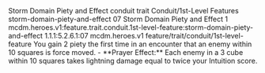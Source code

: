 <ability>
  <name>Storm Domain Piety and Effect</name>
  <metadata>
    <class>conduit</class>
    <feature_type>trait</feature_type>
    <file_dpath>Conduit/1st-Level Features</file_dpath>
    <item_id>storm-domain-piety-and-effect</item_id>
    <item_index>07</item_index>
    <item_name>Storm Domain Piety and Effect</item_name>
    <level>1</level>
    <scc>mcdm.heroes.v1:feature.trait.conduit.1st-level-feature:storm-domain-piety-and-effect</scc>
    <scdc>1.1.1:5.2.6.1:07</scdc>
    <source>mcdm.heroes.v1</source>
    <type>feature/trait/conduit/1st-level-feature</type>
  </metadata>
  <effects>
    <effect type="mundane" name="Piety">You gain 2 piety the first time in an encounter that an enemy within 10 squares is force moved.
- **Prayer Effect:** Each enemy in a 3 cube within 10 squares takes lightning damage equal to twice your Intuition score.</effect>
  </effects>
</ability>
